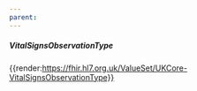 ```yaml
---
parent: 
---
```

##### VitalSignsObservationType

{{render:https://fhir.hl7.org.uk/ValueSet/UKCore-VitalSignsObservationType}}


